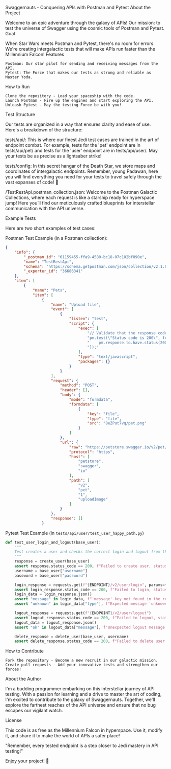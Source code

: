 Swaggernauts - Conquering APIs with Postman and Pytest
About the Project

Welcome to an epic adventure through the galaxy of APIs! Our mission: to test the universe of Swagger using the cosmic tools of Postman and Pytest.
Goal

When Star Wars meets Postman and Pytest, there's no room for errors. We're creating intergalactic tests that will make APIs run faster than the Millennium Falcon!
Features

    Postman: Our star pilot for sending and receiving messages from the API.
    Pytest: The Force that makes our tests as strong and reliable as Master Yoda.

How to Run

    Clone the repository - Load your spaceship with the code.
    Launch Postman - Fire up the engines and start exploring the API.
    Unleash Pytest - May the testing Force be with you!

Test Structure

Our tests are organized in a way that ensures clarity and ease of use. Here's a breakdown of the structure:

tests/api/: This is where our finest Jedi test cases are trained in the art of endpoint combat. For example, tests for the 'pet' endpoint are in tests/api/pet/ and tests for the 'user' endpoint are in tests/api/user/. May your tests be as precise as a lightsaber strike!

tests/config: In this secret hangar of the Death Star, we store maps and coordinates of intergalactic endpoints. Remember, young Padawan, here you will find everything you need for your tests to travel safely through the vast expanses of code! 🌌

/TestRestApi.postman_collection.json: Welcome to the Postman Galactic Collections, where each request is like a starship ready for hyperspace jump! Here you’ll find our meticulously crafted blueprints for interstellar communication with the API universe.

Example Tests

Here are two short examples of test cases:

Postman Test Example (in a Postman collection):

```json
{
	"info": {
		"_postman_id": "61159455-ffa9-4580-bc18-07c102bf890e",
		"name": "TestRestApi",
		"schema": "https://schema.getpostman.com/json/collection/v2.1.0/collection.json",
		"_exporter_id": "36686341"
	},
	"item": [
		{
			"name": "Pets",
			"item": [
				{
					"name": "Upload file",
					"event": [
						{
							"listen": "test",
							"script": {
								"exec": [
									"// Validate that the response code should be 200\r",
									"pm.test(\"Status code is 200\", function () {\r",
									"    pm.response.to.have.status(200);\r",
									"});"
								],
								"type": "text/javascript",
								"packages": {}
							}
						}
					],
					"request": {
						"method": "POST",
						"header": [],
						"body": {
							"mode": "formdata",
							"formdata": [
								{
									"key": "file",
									"type": "file",
									"src": "8eZPut7vq/pet.png"
								}
							]
						},
						"url": {
							"raw": "https://petstore.swagger.io/v2/pet/1/uploadImage",
							"protocol": "https",
							"host": [
								"petstore",
								"swagger",
								"io"
							],
							"path": [
								"v2",
								"pet",
								"1",
								"uploadImage"
							]
						}
					},
					"response": []
				}
```

Pytest Test Example (in `tests/api/user/test_user_happy_path.py`)

```python
def test_user_login_and_logout(base_user):
    """
    Test creates a user and checks the correct login and logout from the system
    """
    response = create_user(base_user)
    assert response.status_code == 200, f"Failed to create user, status code: {response.status_code}"
    username = base_user["username"]
    password = base_user["password"]

    login_response = requests.get(f"{ENDPOINT}/v2/user/login", params={"username": username, "password": password})
    assert login_response.status_code == 200, f"Failed to login, status code: {login_response.status_code}"   
    login_data = login_response.json()
    assert "message" in login_data, f"'message' key not found in the response data."
    assert "unknown" in login_data["type"], f"Expected message 'unknown', but got '{login_data['type']}'" 

    logout_response = requests.get(f"{ENDPOINT}/v2/user/logout")
    assert logout_response.status_code == 200, f"Failed to logout, status code: {login_response.status_code}" 
    logout_data = logout_response.json()
    assert "ok" in logout_data["message"], f"Unexpected logout message: {logout_data['message']}"

    delete_response = delete_user(base_user, username)
    assert delete_response.status_code == 200, f"Failed to delete user, status code: {response.status_code}"
```

How to Contribute

    Fork the repository - Become a new recruit in our galactic mission.
    Create pull requests - Add your innovative tests and strengthen our forces!

About the Author

I'm a budding programmer embarking on this interstellar journey of API testing. With a passion for learning and a drive to master the art of coding, I'm excited to contribute to the galaxy of Swaggernauts. Together, we'll explore the farthest reaches of the API universe and ensure that no bug escapes our vigilant watch.

License

This code is as free as the Millennium Falcon in hyperspace. Use it, modify it, and share it to make the world of APIs a safer place!

"Remember, every tested endpoint is a step closer to Jedi mastery in API testing!"

Enjoy your project! 🚀